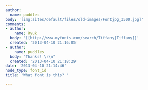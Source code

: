```yaml
---
author:
  name: puddles
body: '[img:sites/default/files/old-images/Fontjpg_3500.jpg]'
comments:
- author:
    name: Ryuk
  body: '[[http://www.myfonts.com/search/Tiffany|Tiffany]]'
  created: '2013-04-10 21:16:05'
- author:
    name: puddles
  body: "Thanks! \r\n"
  created: '2013-04-10 21:18:29'
date: '2013-04-10 21:14:46'
node_type: font_id
title: 'What font is this? '

---
```


